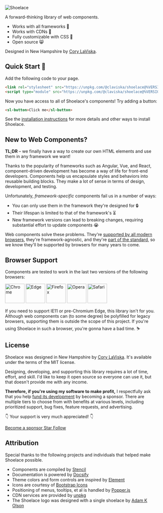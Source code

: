 <img id="top" class="logo" src="/assets/images/wordmark.svg" alt="Shoelace" data-no-zoom style="max-width: 24rem;">

A forward-thinking library of web components.

- Works with all frameworks 🧩
- Works with CDNs 🚛
- Fully customizable with CSS 🎨
- Open source 😸

Designed in New Hampshire by [Cory LaViska](https://twitter.com/claviska).

## Quick Start 🥾

Add the following code to your page.

```html
<link rel="stylesheet" src="https://unpkg.com/@claviska/shoelace@%VERSION%/shoelace.css" />
<script type="module" src="https://unpkg.com/@claviska/shoelace@%VERSION%/shoelace.esm.js"></script>
```

Now you have access to all of Shoelace's components! Try adding a button:

```html
<sl-button>Click me</sl-button>
```

See the [installation instructions](getting-started/installation.md) for more details and other ways to install Shoelace.

## New to Web Components?

**TL;DR** – we finally have a way to create our own HTML elements and use them in any framework we want!

Thanks to the popularity of frameworks such as Angular, Vue, and React, component-driven development has become a way of life for front-end developers. Components help us encapsulate styles and behaviors into reusable building blocks. They make a lot of sense in terms of design, development, and testing.

Unfortunately, _framework-specific_ components fail us in a number of ways:

- You can only use them in the framework they're designed for 🔒
- Their lifespan is limited to that of the framework's ⏳
- New framework versions can lead to breaking changes, requiring substantial effort to update components 😭

Web components solve these problems. They're [supported by all modern browsers](https://caniuse.com/#feat=custom-elementsv1), they're framework-agnostic, and they're [part of the standard](https://www.webcomponents.org/specs), so we know they'll be supported by browsers for many years to come.

## Browser Support

Components are tested to work in the last two versions of the following browsers:

<img src="/assets/images/chrome.png" alt="Chrome" width="64" height="64" data-no-zoom />
<img src="/assets/images/edge.png" alt="Edge" width="64" height="64" data-no-zoom />
<img src="/assets/images/firefox.png" alt="Firefox" width="64" height="64" data-no-zoom />
<img src="/assets/images/opera.png" alt="Opera" width="64" height="64" data-no-zoom />
<img src="/assets/images/safari.png" alt="Safari" width="64" height="64" data-no-zoom />

If you need to support IE11 or pre-Chromium Edge, this library isn't for you. Although web components can (to some degree) be polyfilled for legacy browsers, supporting them is outside the scope of this project. If you're using Shoelace in such a browser, you're gonna have a bad time. ⛷


## License

Shoelace was designed in New Hampshire by [Cory LaViska](https://twitter.com/claviska). It's available under the terms of the MIT license.

Designing, developing, and supporting this library requires a lot of time, effort, and skill. I'd like to keep it open source so everyone can use it, but that doesn't provide me with any income. 

**Therefore, if you're using my software to make profit,** I respectfully ask that you help [fund its development](https://github.com/sponsors/claviska) by becoming a sponsor. There are multiple tiers to choose from with  benefits at various levels, including prioritized support, bug fixes, feature requests, and advertising.

👇 Your support is very much appreciated! 👇

<a class="repo-button repo-button--sponsor" href="https://github.com/sponsors/claviska" rel="noopener" target="_blank">
  <sl-icon name="heart"></sl-icon> Become a sponsor
</a>

<a class="repo-button" href="https://github.com/claviska/shoelace" rel="noopener" target="_blank">
  <sl-icon name="star"></sl-icon> Star
</a>

<a class="repo-button" href="https://twitter.com/shoelaceui" rel="noopener" target="_blank">
  <sl-icon src="/assets/images/twitter.svg" style="transform: scale(1.5);"></sl-icon> Follow
</a>

## Attribution

Special thanks to the following projects and individuals that helped make Shoelace possible.

- Components are compiled by [Stencil](https://stenciljs.com/)
- Documentation is powered by [Docsify](https://docsify.js.org/)
- Theme colors and form controls are inspired by [Element](element.eleme.io)
- Icons are courtesy of [Bootstrap Icons](https://icons.getbootstrap.com/)
- Positioning of menus, tooltips, et al is handled by [Popper.js](https://popper.js.org/)
- CDN services are provided by [unpkg](https://unpkg.com/)
- The Shoelace logo was designed with a single shoelace by [Adam K Olson](https://twitter.com/adamkolson)
